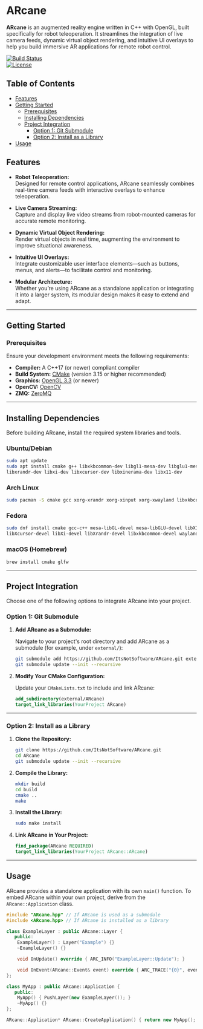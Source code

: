 # ARcane

**ARcane** is an augmented reality engine written in C++ with OpenGL, built specifically for robot teleoperation. It streamlines the integration of live camera feeds, dynamic virtual object rendering, and intuitive UI overlays to help you build immersive AR applications for remote robot control.

[![Build Status](https://img.shields.io/badge/build-passing-brightgreen)](https://github.com/your-repo/ARcane)  
[![License](https://img.shields.io/badge/license-MIT-blue)](LICENSE)

## Table of Contents

- [Features](#features)
- [Getting Started](#getting-started)
  - [Prerequisites](#prerequisites)
  - [Installing Dependencies](#installing-dependencies)
  - [Project Integration](#project-integration)
    - [Option 1: Git Submodule](#option-1-git-submodule)
    - [Option 2: Install as a Library](#option-2-install-as-a-library)
- [Usage](#Usage)

## Features

- **Robot Teleoperation:**  
  Designed for remote control applications, ARcane seamlessly combines real-time camera feeds with interactive overlays to enhance teleoperation.

- **Live Camera Streaming:**  
  Capture and display live video streams from robot-mounted cameras for accurate remote monitoring.

- **Dynamic Virtual Object Rendering:**  
  Render virtual objects in real time, augmenting the environment to improve situational awareness.

- **Intuitive UI Overlays:**  
  Integrate customizable user interface elements—such as buttons, menus, and alerts—to facilitate control and monitoring.

- **Modular Architecture:**  
  Whether you’re using ARcane as a standalone application or integrating it into a larger system, its modular design makes it easy to extend and adapt.

---

## Getting Started

### **Prerequisites**

Ensure your development environment meets the following requirements:

- **Compiler:** A C++17 (or newer) compliant compiler
- **Build System:** [CMake](https://cmake.org/) (version 3.15 or higher recommended)
- **Graphics:** [OpenGL 3.3](https://www.opengl.org/) (or newer)
- **OpenCV:** [OpenCV](https://opencv.org/)
- **ZMQ:** [ZeroMQ](https://zeromq.org/)

---

## Installing Dependencies

Before building ARcane, install the required system libraries and tools.

### **Ubuntu/Debian**

```sh
sudo apt update
sudo apt install cmake g++ libxkbcommon-dev libgl1-mesa-dev libglu1-mesa-dev libwayland-dev \
libxrandr-dev libxi-dev libxcursor-dev libxinerama-dev libx11-dev
```

### **Arch Linux**

```sh
sudo pacman -S cmake gcc xorg-xrandr xorg-xinput xorg-xwayland libxkbcommon wayland
```

### **Fedora**

```sh
sudo dnf install cmake gcc-c++ mesa-libGL-devel mesa-libGLU-devel libX11-devel \
libXcursor-devel libXi-devel libXrandr-devel libxkbcommon-devel wayland-devel
```

### **macOS (Homebrew)**

```sh
brew install cmake glfw
```

---

## Project Integration

Choose one of the following options to integrate ARcane into your project.

### **Option 1: Git Submodule**

1. **Add ARcane as a Submodule:**

   Navigate to your project's root directory and add ARcane as a submodule (for example, under `external/`):

   ```sh
   git submodule add https://github.com/ItsNotSoftware/ARcane.git external/ARcane
   git submodule update --init --recursive
   ```

2. **Modify Your CMake Configuration:**

   Update your `CMakeLists.txt` to include and link ARcane:

   ```cmake
   add_subdirectory(external/ARcane)
   target_link_libraries(YourProject ARcane)
   ```

---

### **Option 2: Install as a Library**

1. **Clone the Repository:**

   ```sh
   git clone https://github.com/ItsNotSoftware/ARcane.git
   cd ARcane
   git submodule update --init --recursive
   ```

2. **Compile the Library:**

   ```sh
   mkdir build
   cd build
   cmake ..
   make
   ```

3. **Install the Library:**

   ```sh
   sudo make install
   ```

4. **Link ARcane in Your Project:**

   ```cmake
   find_package(ARcane REQUIRED)
   target_link_libraries(YourProject ARcane::ARcane)
   ```

---

## Usage

ARcane provides a standalone application with its own `main()` function. To embed ARcane within your own project, derive from the `ARcane::Application` class.

```cpp
#include "ARcane.hpp" // If ARcane is used as a submodule
#include <ARcane.hpp> // If ARcane is installed as a library

class ExampleLayer : public ARcane::Layer {
   public:
    ExampleLayer() : Layer("Example") {}
    ~ExampleLayer() {}

    void OnUpdate() override { ARC_INFO("ExampleLayer::Update"); }

    void OnEvent(ARcane::Event& event) override { ARC_TRACE("{0}", event.ToString()); }
};

class MyApp : public ARcane::Application {
   public:
    MyApp() { PushLayer(new ExampleLayer()); }
    ~MyApp() {}
};

ARcane::Application* ARcane::CreateApplication() { return new MyApp(); }
```
